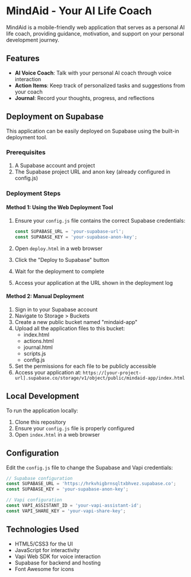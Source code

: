 # MindAid - Your AI Life Coach

MindAid is a mobile-friendly web application that serves as a personal AI life coach, providing guidance, motivation, and support on your personal development journey.

## Features

- **AI Voice Coach**: Talk with your personal AI coach through voice interaction
- **Action Items**: Keep track of personalized tasks and suggestions from your coach
- **Journal**: Record your thoughts, progress, and reflections

## Deployment on Supabase

This application can be easily deployed on Supabase using the built-in deployment tool.

### Prerequisites

1. A Supabase account and project
2. The Supabase project URL and anon key (already configured in config.js)

### Deployment Steps

#### Method 1: Using the Web Deployment Tool

1. Ensure your `config.js` file contains the correct Supabase credentials:
   ```javascript
   const SUPABASE_URL = 'your-supabase-url';
   const SUPABASE_KEY = 'your-supabase-anon-key';
   ```

2. Open `deploy.html` in a web browser
3. Click the "Deploy to Supabase" button
4. Wait for the deployment to complete
5. Access your application at the URL shown in the deployment log

#### Method 2: Manual Deployment

1. Sign in to your Supabase account
2. Navigate to Storage > Buckets
3. Create a new public bucket named "mindaid-app"
4. Upload all the application files to this bucket:
   - index.html
   - actions.html
   - journal.html
   - scripts.js
   - config.js
5. Set the permissions for each file to be publicly accessible
6. Access your application at: `https://[your-project-url].supabase.co/storage/v1/object/public/mindaid-app/index.html`

## Local Development

To run the application locally:

1. Clone this repository
2. Ensure your `config.js` file is properly configured
3. Open `index.html` in a web browser

## Configuration

Edit the `config.js` file to change the Supabase and Vapi credentials:

```javascript
// Supabase configuration
const SUPABASE_URL = 'https://hrkvhigbrnsqltxbhvez.supabase.co';
const SUPABASE_KEY = 'your-supabase-anon-key';

// Vapi configuration
const VAPI_ASSISTANT_ID = 'your-vapi-assistant-id';
const VAPI_SHARE_KEY = 'your-vapi-share-key';
```

## Technologies Used

- HTML5/CSS3 for the UI
- JavaScript for interactivity
- Vapi Web SDK for voice interaction
- Supabase for backend and hosting
- Font Awesome for icons 